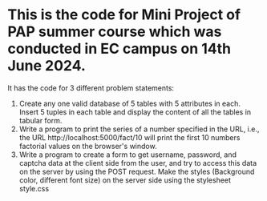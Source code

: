 # This is the code for Mini Project of PAP summer course which was conducted in EC campus on 14th June 2024.

It has the code for 3 different problem statements:

1. Create any one valid database of 5 tables with 5 attributes in each. Insert 5 tuples in each table and display the content of all the tables in tabular form.
2. Write a program to print the series of a number specified in the URL, i.e., the URL http://localhost:5000/fact/10 will print the first 10 numbers factorial values on the browser's window.
3. Write a program to create a form to get username, password, and captcha data at the client side from the user, and try to access this data on the server by using the POST request. Make the styles (Background color, different font size) on the server side using the stylesheet style.css
